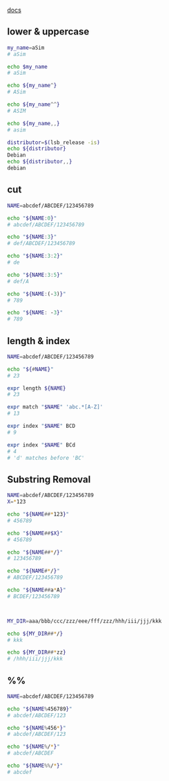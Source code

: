 [docs](https://www-users.york.ac.uk/~mijp1/teaching/2nd_year_Comp_Lab/guides/grep_awk_sed.pdf)

## lower & uppercase
```bash
my_name=aSim
# aSim

echo $my_name
# aSim

echo ${my_name^}
# ASim

echo ${my_name^^}
# ASIM

echo ${my_name,,}
# asim

distributor=$(lsb_release -is)
echo ${distributor}
Debian
echo ${distributor,,}
debian
```


## cut
```bash
NAME=abcdef/ABCDEF/123456789

echo "${NAME:0}"
# abcdef/ABCDEF/123456789

echo "${NAME:3}"
# def/ABCDEF/123456789

echo "${NAME:3:2}"
# de

echo "${NAME:3:5}"
# def/A

echo "${NAME:(-3)}"
# 789

echo "${NAME: -3}"
# 789
```


## length & index
```bash
NAME=abcdef/ABCDEF/123456789

echo "${#NAME}"
# 23

expr length ${NAME}
# 23

expr match "$NAME" 'abc.*[A-Z]'
# 13

expr index "$NAME" BCD
# 9

expr index "$NAME" BCd
# 4
# 'd' matches before 'BC'
```


## Substring Removal
```bash
NAME=abcdef/ABCDEF/123456789
X=*123

echo "${NAME##*123}"
# 456789

echo "${NAME##$X}"
# 456789

echo "${NAME##*/}"
# 123456789

echo "${NAME#*/}"
# ABCDEF/123456789

echo "${NAME##a*A}"
# BCDEF/123456789



MY_DIR=aaa/bbb/ccc/zzz/eee/fff/zzz/hhh/iii/jjj/kkk

echo ${MY_DIR##*/}
# kkk

echo ${MY_DIR##*zz}
# /hhh/iii/jjj/kkk
```


## %%
```bash
NAME=abcdef/ABCDEF/123456789

echo "${NAME%456789}"
# abcdef/ABCDEF/123

echo "${NAME%456*}"
# abcdef/ABCDEF/123

echo "${NAME%/*}"
# abcdef/ABCDEF

echo "${NAME%%/*}"
# abcdef
```
